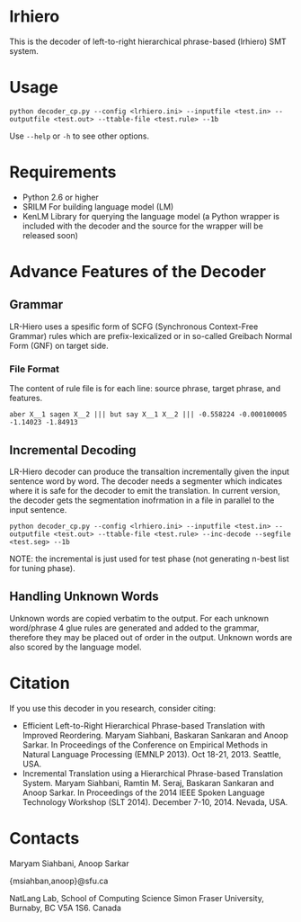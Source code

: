 lrhiero
========

This is the decoder of left-to-right hierarchical phrase-based (lrhiero) SMT system.


# Usage
```
python decoder_cp.py --config <lrhiero.ini> --inputfile <test.in> --outputfile <test.out> --ttable-file <test.rule> --1b
```

Use ```--help``` or ```-h``` to see other options.

# Requirements
* Python 2.6 or higher
* SRILM For building language model (LM)
* KenLM Library for querying the language model (a Python wrapper is included with the decoder and the source for the wrapper will be released soon)

# Advance Features of the Decoder

## Grammar
LR-Hiero uses a spesific form of SCFG (Synchronous Context-Free Grammar) rules which are prefix-lexicalized or in so-called Greibach Normal Form (GNF) on target side.


### File Format
The content of rule file is for each line: source phrase, target phrase, and features. 
```
aber X__1 sagen X__2 ||| but say X__1 X__2 ||| -0.558224 -0.000100005 -1.14023 -1.84913
```

## Incremental Decoding
LR-Hiero decoder can produce the transaltion incrementally given the input sentence word by word. The decoder needs a segmenter which indicates where it is safe for the decoder to emit the translation. In current version, the decoder gets the segmentation inofrmation in a file in parallel to the input sentence.

```
python decoder_cp.py --config <lrhiero.ini> --inputfile <test.in> --outputfile <test.out> --ttable-file <test.rule> --inc-decode --segfile <test.seg> --1b
```

NOTE: the incremental is just used for test phase (not generating n-best list for tuning phase).

## Handling Unknown Words
Unknown words are copied verbatim to the output. For each unknown word/phrase 4 glue rules are generated and added to the grammar, therefore they may be placed out of order in the output. Unknown words are also scored by the language model. 

<!--- TODO: add -drop-unknown switch to the decoder
Alternatively, you may want to drop unknown words. To do so add the switch -drop-unknown.

When translating between languages that use different writing sentences (say, Chinese-English), dropping unknown words results in better BLEU scores. However, it is misleading to a human reader, and it is unclear what the effect on human judgment is. 
-->
<!--
## Verbose
Switch -verbose (short -v) displays additional run time information.
-->

# Citation
If you use this decoder in you research, consider citing:
* Efficient Left-to-Right Hierarchical Phrase-based Translation with Improved Reordering. Maryam Siahbani, Baskaran Sankaran and Anoop Sarkar. In Proceedings of the Conference on Empirical Methods in Natural Language Processing (EMNLP 2013). Oct 18-21, 2013. Seattle, USA.
* Incremental Translation using a Hierarchical Phrase-based Translation System. Maryam Siahbani, Ramtin M. Seraj, Baskaran Sankaran and Anoop Sarkar. In Proceedings of the 2014 IEEE Spoken Language Technology Workshop (SLT 2014). December 7-10, 2014. Nevada, USA.


# Contacts

Maryam Siahbani, Anoop Sarkar

{msiahban,anoop}@sfu.ca

NatLang Lab, School of Computing Science
Simon Fraser University, 
Burnaby, BC V5A 1S6. Canada
